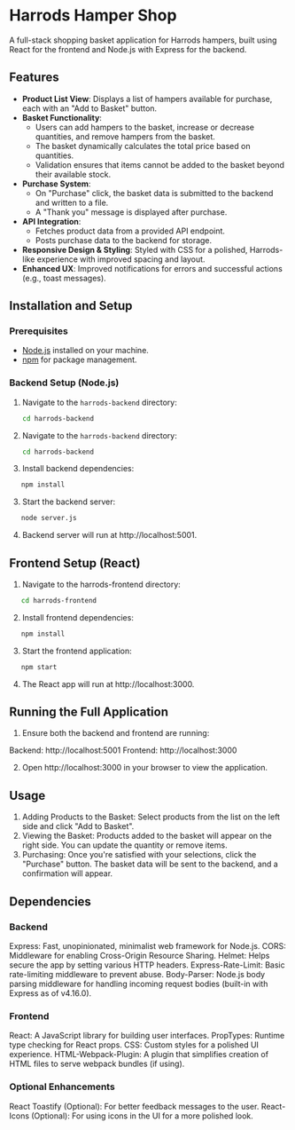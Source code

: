 # Harrods Hamper Shop

A full-stack shopping basket application for Harrods hampers, built using React for the frontend and Node.js with Express for the backend.

## Features

- **Product List View**: Displays a list of hampers available for purchase, each with an "Add to Basket" button.
- **Basket Functionality**: 
  - Users can add hampers to the basket, increase or decrease quantities, and remove hampers from the basket.
  - The basket dynamically calculates the total price based on quantities.
  - Validation ensures that items cannot be added to the basket beyond their available stock.
- **Purchase System**: 
  - On "Purchase" click, the basket data is submitted to the backend and written to a file.
  - A "Thank you" message is displayed after purchase.
- **API Integration**: 
  - Fetches product data from a provided API endpoint.
  - Posts purchase data to the backend for storage.
- **Responsive Design & Styling**: Styled with CSS for a polished, Harrods-like experience with improved spacing and layout.
- **Enhanced UX**: Improved notifications for errors and successful actions (e.g., toast messages).

## Installation and Setup

### Prerequisites

- [Node.js](https://nodejs.org/) installed on your machine.
- [npm](https://www.npmjs.com/) for package management.

### Backend Setup (Node.js)

1. Navigate to the `harrods-backend` directory:
   ```bash
   cd harrods-backend


1. Navigate to the `harrods-backend` directory:
   ```bash
   cd harrods-backend
   ```

2. Install backend dependencies:
```bash
   npm install
   ```

3. Start the backend server:
```bash
   node server.js
   ```

4. Backend server will run at http://localhost:5001.

## Frontend Setup (React)

1. Navigate to the harrods-frontend directory:
```bash
   cd harrods-frontend
   ```

2. Install frontend dependencies:
```bash
   npm install
   ```

3. Start the frontend application:
```bash
   npm start
   ```

4. The React app will run at http://localhost:3000.

## Running the Full Application

1. Ensure both the backend and frontend are running:

Backend: http://localhost:5001
Frontend: http://localhost:3000

2. Open http://localhost:3000 in your browser to view the application.

## Usage
1. Adding Products to the Basket: Select products from the list on the left side and click "Add to Basket".
2. Viewing the Basket: Products added to the basket will appear on the right side. You can update the quantity or remove items.
3. Purchasing: Once you're satisfied with your selections, click the "Purchase" button. The basket data will be sent to the backend, and a confirmation will appear.

## Dependencies

### Backend
Express: Fast, unopinionated, minimalist web framework for Node.js.
CORS: Middleware for enabling Cross-Origin Resource Sharing.
Helmet: Helps secure the app by setting various HTTP headers.
Express-Rate-Limit: Basic rate-limiting middleware to prevent abuse.
Body-Parser: Node.js body parsing middleware for handling incoming request bodies (built-in with Express as of v4.16.0).

### Frontend 
React: A JavaScript library for building user interfaces.
PropTypes: Runtime type checking for React props.
CSS: Custom styles for a polished UI experience.
HTML-Webpack-Plugin: A plugin that simplifies creation of HTML files to serve webpack bundles (if using).

### Optional Enhancements
React Toastify (Optional): For better feedback messages to the user.
React-Icons (Optional): For using icons in the UI for a more polished look.


